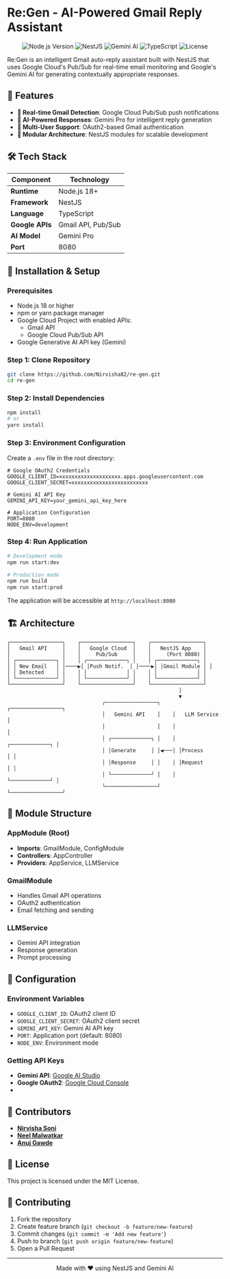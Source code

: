 # Re:Gen - AI-Powered Gmail Reply Assistant

<p align="center">
  <img src="https://img.shields.io/badge/Node.js-18+-green.svg" alt="Node.js Version">
  <img src="https://img.shields.io/badge/NestJS-Framework-red.svg" alt="NestJS">
  <img src="https://img.shields.io/badge/AI-Gemini%20Pro-orange.svg" alt="Gemini AI">
  <img src="https://img.shields.io/badge/TypeScript-Language-blue.svg" alt="TypeScript">
  <img src="https://img.shields.io/badge/License-MIT-yellow.svg" alt="License">
</p>

Re:Gen is an intelligent Gmail auto-reply assistant built with NestJS that uses Google Cloud's Pub/Sub for real-time email monitoring and Google's Gemini AI for generating contextually appropriate responses.

## 🚀 Features

- **📩 Real-time Gmail Detection**: Google Cloud Pub/Sub push notifications
- **🧠 AI-Powered Responses**: Gemini Pro for intelligent reply generation
- **👤 Multi-User Support**: OAuth2-based Gmail authentication
- **🔧 Modular Architecture**: NestJS modules for scalable development

## 🛠️ Tech Stack

| Component | Technology |
|-----------|------------|
| **Runtime** | Node.js 18+ |
| **Framework** | NestJS |
| **Language** | TypeScript |
| **Google APIs** | Gmail API, Pub/Sub |
| **AI Model** | Gemini Pro |
| **Port** | 8080 |


## 🔧 Installation & Setup

### Prerequisites

- Node.js 18 or higher
- npm or yarn package manager
- Google Cloud Project with enabled APIs:
  - Gmail API
  - Google Cloud Pub/Sub API
- Google Generative AI API key (Gemini)

### Step 1: Clone Repository

```bash
git clone https://github.com/Nirvisha82/re-gen.git
cd re-gen
```

### Step 2: Install Dependencies

```bash
npm install
# or
yarn install
```

### Step 3: Environment Configuration

Create a `.env` file in the root directory:

```env
# Google OAuth2 Credentials
GOOGLE_CLIENT_ID=xxxxxxxxxxxxxxxxxxxx.apps.googleusercontent.com
GOOGLE_CLIENT_SECRET=xxxxxxxxxxxxxxxxxxxxxxxxx

# Gemini AI API Key
GEMINI_API_KEY=your_gemini_api_key_here

# Application Configuration
PORT=8080
NODE_ENV=development
```

### Step 4: Run Application

```bash
# Development mode
npm run start:dev

# Production mode
npm run build
npm run start:prod
```

The application will be accessible at `http://localhost:8080`

## 🏗️ Architecture

```
┌─────────────────┐    ┌─────────────────┐    ┌─────────────────┐
│   Gmail API     │    │   Google Cloud  │    │   NestJS App    │
│                 │    │     Pub/Sub     │    │     (Port 8080) │
│ ┌─────────────┐ │    │ ┌─────────────┐ │    │ ┌─────────────┐ │
│ │ New Email   │ │────▶│ │Push Notif.  │ │────▶│ │Gmail Module │ │
│ │ Detected    │ │    │ │             │ │    │ │             │ │
│ └─────────────┘ │    │ └─────────────┘ │    │ └─────────────┘ │
└─────────────────┘    └─────────────────┘    └─────────────────┘
                                                        │
                                                        ▼
                               ┌─────────────────┐    ┌─────────────────┐
                               │   Gemini API    │    │   LLM Service   │
                               │                 │    │                 │
                               │ ┌─────────────┐ │    │ ┌─────────────┐ │
                               │ │Generate     │ │◀───│ │Process      │ │
                               │ │Response     │ │    │ │Request      │ │
                               │ └─────────────┘ │    │ └─────────────┘ │
                               └─────────────────┘    └─────────────────┘
```

## 🔄 Module Structure

### AppModule (Root)
- **Imports**: GmailModule, ConfigModule
- **Controllers**: AppController
- **Providers**: AppService, LLMService

### GmailModule
- Handles Gmail API operations
- OAuth2 authentication
- Email fetching and sending

### LLMService
- Gemini API integration
- Response generation
- Prompt processing

## 🔧 Configuration

### Environment Variables
- `GOOGLE_CLIENT_ID`: OAuth2 client ID
- `GOOGLE_CLIENT_SECRET`: OAuth2 client secret  
- `GEMINI_API_KEY`: Gemini AI API key
- `PORT`: Application port (default: 8080)
- `NODE_ENV`: Environment mode

### Getting API Keys
- **Gemini API**: [Google AI Studio](https://makersuite.google.com/app/apikey)
- **Google OAuth2**: [Google Cloud Console](https://console.cloud.google.com/apis/credentials)
- 
## 👥 Contributors

- **[Nirvisha Soni](https://github.com/Nirvisha82)** 
- **[Neel Malwatkar](https://github.com/neelmalwatkar)**
- **[Anuj Gawde](https://github.com/anujgawde)** 

## 📄 License

This project is licensed under the MIT License.

## 🤝 Contributing

1. Fork the repository
2. Create feature branch (`git checkout -b feature/new-feature`)
3. Commit changes (`git commit -m 'Add new feature'`)
4. Push to branch (`git push origin feature/new-feature`)
5. Open a Pull Request

---

<p align="center">
  Made with ❤️ using NestJS and Gemini AI
</p>
